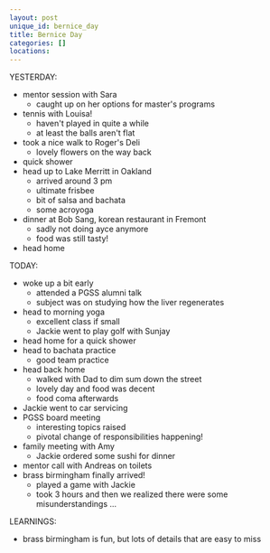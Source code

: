```yaml
---
layout: post
unique_id: bernice_day
title: Bernice Day
categories: []
locations: 
---
```


YESTERDAY:
* mentor session with Sara
  * caught up on her options for master's programs
* tennis with Louisa!
  * haven't played in quite a while
  * at least the balls aren't flat
* took a nice walk to Roger's Deli
  * lovely flowers on the way back
* quick shower
* head up to Lake Merritt in Oakland
  * arrived around 3 pm
  * ultimate frisbee
  * bit of salsa and bachata
  * some acroyoga
* dinner at Bob Sang, korean restaurant in Fremont
  * sadly not doing ayce anymore
  * food was still tasty!
* head home

TODAY:
* woke up a bit early
  * attended a PGSS alumni talk
  * subject was on studying how the liver regenerates
* head to morning yoga
  * excellent class if small
  * Jackie went to play golf with Sunjay
* head home for a quick shower
* head to bachata practice
  * good team practice
* head back home
  * walked with Dad to dim sum down the street
  * lovely day and food was decent
  * food coma afterwards
* Jackie went to car servicing
* PGSS board meeting
  * interesting topics raised
  * pivotal change of responsibilities happening!
* family meeting with Amy
  * Jackie ordered some sushi for dinner
* mentor call with Andreas on toilets
* brass birmingham finally arrived!
  * played a game with Jackie
  * took 3 hours and then we realized there were some misunderstandings ...

LEARNINGS:
* brass birmingham is fun, but lots of details that are easy to miss
